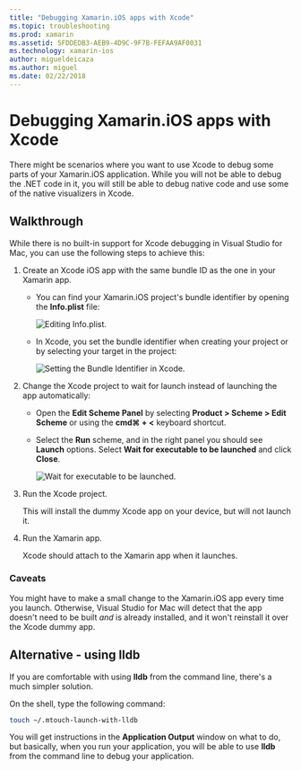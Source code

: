 ```yaml
---
title: "Debugging Xamarin.iOS apps with Xcode"
ms.topic: troubleshooting
ms.prod: xamarin
ms.assetid: 5FDDEDB3-AEB9-4D9C-9F7B-FEFAA9AF0031
ms.technology: xamarin-ios
author: migueldeicaza
ms.author: miguel
ms.date: 02/22/2018
---
```

# Debugging Xamarin.iOS apps with Xcode

There might be scenarios where you want to use Xcode to debug some parts
of your Xamarin.iOS application. While you will not be able to debug the
.NET code in it, you will still be able to debug native code and use some
of the native visualizers in Xcode.

## Walkthrough

While there is no built-in support for Xcode debugging in Visual Studio
for Mac, you can use the following steps to achieve this:

1. Create an Xcode iOS app with the same bundle ID as the one in your
   Xamarin app.
   
    - You can find your Xamarin.iOS project's bundle identifier by
    opening the **Info.plist** file:

        ![Editing Info.plist.](debugging-with-xcode-images/vsmac-infoplist.png "Editing Info.list")

    - In Xcode, you set the bundle identifier when creating your project or
    by selecting your target in the project:

        ![Setting the Bundle Identifier in Xcode.](debugging-with-xcode-images/xcode-bundle.png "Setting the Bundle Identifier in Xcode")

2. Change the Xcode project to wait for launch instead of launching the app
   automatically:

    - Open the **Edit Scheme Panel** by selecting **Product >
    Scheme > Edit Scheme** or using the **cmd⌘ + <** keyboard shortcut.

    - Select the **Run** scheme, and in the right panel you should see
    **Launch** options. Select **Wait for executable to be launched** and
    click **Close**.

        ![Wait for executable to be launched.](debugging-with-xcode-images/xcode-schemes.png "Wait for executable to be launched")

3. Run the Xcode project.

    This will install the dummy Xcode app on your device, but will not
    launch it.

4. Run the Xamarin app.

    Xcode should attach to the Xamarin app when it launches.

### Caveats

You might have to make a small change to the Xamarin.iOS app every time you
launch. Otherwise, Visual Studio for Mac will detect that the app doesn't
need to be built *and* is already installed, and it won't reinstall it over 
the Xcode dummy app.

## Alternative - using lldb

If you are comfortable with using **lldb** from the command line, there's
a much simpler solution.

On the shell, type the following command:

```bash
touch ~/.mtouch-launch-with-lldb
```

You will get instructions in the **Application Output** window on what to
do, but basically, when you run your application, you will be able to use
**lldb** from the command line to debug your application.
